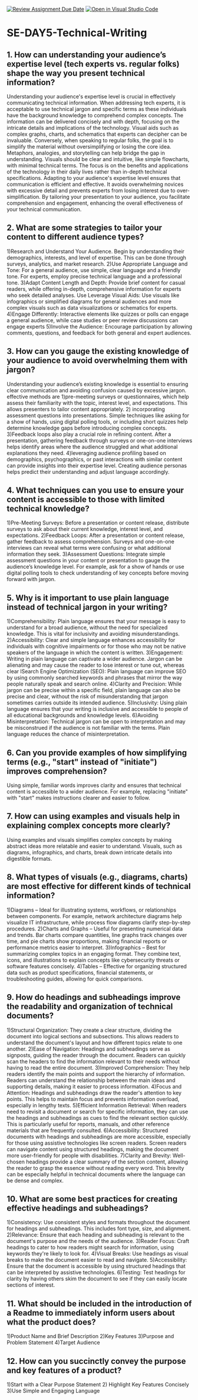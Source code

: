 [![Review Assignment Due Date](https://classroom.github.com/assets/deadline-readme-button-22041afd0340ce965d47ae6ef1cefeee28c7c493a6346c4f15d667ab976d596c.svg)](https://classroom.github.com/a/zsAR-pyY)
[![Open in Visual Studio Code](https://classroom.github.com/assets/open-in-vscode-2e0aaae1b6195c2367325f4f02e2d04e9abb55f0b24a779b69b11b9e10269abc.svg)](https://classroom.github.com/online_ide?assignment_repo_id=18712876&assignment_repo_type=AssignmentRepo)
# SE-DAY5-Technical-Writing
## 1. How can understanding your audience’s expertise level (tech experts vs. regular folks) shape the way you present technical information?
Understanding your audience's expertise level is crucial in effectively communicating technical information. When addressing tech experts, it is acceptable to use technical jargon and specific terms as these individuals have the background knowledge to comprehend complex concepts. The information can be delivered concisely and with depth, focusing on the intricate details and implications of the technology. Visual aids such as complex graphs, charts, and schematics that experts can decipher can be invaluable.
Conversely, when speaking to regular folks, the goal is to simplify the material without oversimplifying or losing the core idea. Metaphors, analogies, and storytelling can help bridge the gap in understanding. Visuals should be clear and intuitive, like simple flowcharts, with minimal technical terms. The focus is on the benefits and applications of the technology in their daily lives rather than in-depth technical specifications.
Adapting to your audience's expertise level ensures that communication is efficient and effective. It avoids overwhelming novices with excessive detail and prevents experts from losing interest due to over-simplification. By tailoring your presentation to your audience, you facilitate comprehension and engagement, enhancing the overall effectiveness of your technical communication.

## 2. What are some strategies to tailor your content to different audience types?
1)Research and Understand Your Audience. Begin by understanding their demographics, interests, and level of expertise. This can be done through surveys, analytics, and market research.
2)Use Appropriate Language and Tone: For a general audience, use simple, clear language and a friendly tone. For experts, employ precise technical language and a professional tone.
3)Adapt Content Length and Depth: Provide brief content for casual readers, while offering in-depth, comprehensive information for experts who seek detailed analyses. Use Leverage Visual Aids: Use visuals like infographics or simplified diagrams for general audiences and more complex visuals such as data visualizations or schematics for experts.
4)Engage Differently: Interactive elements like quizzes or polls can engage a general audience, while case studies or peer review discussions can engage experts
5)Involve the Audience: Encourage participation by allowing comments, questions, and feedback for both general and expert audiences.

## 3. How can you gauge the existing knowledge of your audience to avoid overwhelming them with jargon?
Understanding your audience’s existing knowledge is essential to ensuring clear communication and avoiding confusion caused by excessive jargon. effective methods are
1)pre-meeting surveys or questionnaires, which help assess their familiarity with the topic, interest level, and expectations. This allows presenters to tailor content appropriately.
2) incorporating assessment questions into presentations. Simple techniques like asking for a show of hands, using digital polling tools, or including short quizzes help determine knowledge gaps before introducing complex concepts.
3)Feedback loops also play a crucial role in refining content. After a presentation, gathering feedback through surveys or one-on-one interviews helps identify areas where the audience struggled and what additional explanations they need.
4)leveraging audience profiling based on demographics, psychographics, or past interactions with similar content can provide insights into their expertise level. Creating audience personas helps predict their understanding and adjust language accordingly.
## 4. What techniques can you use to ensure your content is accessible to those with limited technical knowledge?
1)Pre-Meeting Surveys: Before a presentation or content release, distribute surveys to ask about their current knowledge, interest level, and expectations.
2)Feedback Loops: After a presentation or content release, gather feedback to assess comprehension. Surveys and one-on-one interviews can reveal what terms were confusing or what additional information they seek.
3)Assessment Questions: Integrate simple assessment questions in your content or presentation to gauge the audience’s knowledge level. For example, ask for a show of hands or use digital polling tools to check understanding of key concepts before moving forward with jargon.
## 5. Why is it important to use plain language instead of technical jargon in your writing?
1)Comprehensibility: Plain language ensures that your message is easy to understand for a broad audience, without the need for specialized knowledge. This is vital for inclusivity and avoiding misunderstandings.
2)Accessibility: Clear and simple language enhances accessibility for individuals with cognitive impairments or for those who may not be native speakers of the language in which the content is written.
3)Engagement: Writing in plain language can captivate a wider audience. Jargon can be alienating and may cause the reader to lose interest or tune out, whereas clear lSearch Engine Optimization (SEO): Plain language can improve SEO by using commonly searched keywords and phrases that mirror the way people naturally speak and search online.
4)Clarity and Precision: While jargon can be precise within a specific field, plain language can also be precise and clear, without the risk of misunderstanding that jargon sometimes carries outside its intended audience.
5)Inclusivity: Using plain language ensures that your writing is inclusive and accessible to people of all educational backgrounds and knowledge levels.
6)Avoiding Misinterpretation: Technical jargon can be open to interpretation and may be misconstrued if the audience is not familiar with the terms. Plain language reduces the chance of misinterpretation.
## 6. Can you provide examples of how simplifying terms (e.g., "start" instead of "initiate") improves comprehension?
Using simple, familiar words improves clarity and ensures that technical content is accessible to a wider audience. For example, replacing "initiate" with "start" makes instructions clearer and easier to follow.
## 7. How can using examples and visuals help in explaining complex concepts more clearly?
Using examples and visuals simplifies complex concepts by making abstract ideas more relatable and easier to understand. Visuals, such as diagrams, infographics, and charts, break down intricate details into digestible formats.

## 8. What types of visuals (e.g., diagrams, charts) are most effective for different kinds of technical information?
1)Diagrams – Ideal for illustrating systems, workflows, or relationships between components. For example, network architecture diagrams help visualize IT infrastructure, while process flow diagrams clarify step-by-step procedures.
2)Charts and Graphs – Useful for presenting numerical data and trends. Bar charts compare quantities, line graphs track changes over time, and pie charts show proportions, making financial reports or performance metrics easier to interpret.
3)Infographics – Best for summarizing complex topics in an engaging format. They combine text, icons, and illustrations to explain concepts like cybersecurity threats or software features concisely.
4)Tables – Effective for organizing structured data such as product specifications, financial statements, or troubleshooting guides, allowing for quick comparisons.

## 9. How do headings and subheadings improve the readability and organization of technical documents?
1)Structural Organization: They create a clear structure, dividing the document into logical sections and subsections. This allows readers to understand the document's layout and how different topics relate to one another.
2)Ease of Navigation: Headings and subheadings serve as signposts, guiding the reader through the document. Readers can quickly scan the headers to find the information relevant to their needs without having to read the entire document.
3)Improved Comprehension: They help readers identify the main points and support the hierarchy of information. Readers can understand the relationship between the main ideas and supporting details, making it easier to process information.
4)Focus and Attention: Headings and subheadings draw the reader's attention to key points. This helps to maintain focus and prevents information overload, especially in lengthy texts.
5)Efficient Information Retrieval: When readers need to revisit a document or search for specific information, they can use the headings and subheadings as cues to find the relevant section quickly. This is particularly useful for reports, manuals, and other reference materials that are frequently consulted.
6)Accessibility: Structured documents with headings and subheadings are more accessible, especially for those using assistive technologies like screen readers. Screen readers can navigate content using structured headings, making the document more user-friendly for people with disabilities.
7)Clarity and Brevity: Well-chosen headings provide a clear summary of the section content, allowing the reader to grasp the essence without reading every word. This brevity can be especially helpful in technical documents where the language can be dense and complex.

## 10. What are some best practices for creating effective headings and subheadings?
1)Consistency: Use consistent styles and formats throughout the document for headings and subheadings. This includes font type, size, and alignment.
2)Relevance: Ensure that each heading and subheading is relevant to the document's purpose and the needs of the audience.
3)Reader Focus: Craft headings to cater to how readers might search for information, using keywords they're likely to look for.
4)Visual Breaks: Use headings as visual breaks to make the document easier to read and navigate.
5)Accessibility: Ensure that the document is accessible by using structured headings that can be interpreted by assistive technologies.
6)Testing: Test headings for clarity by having others skim the document to see if they can easily locate sections of interest.

## 11. What should be included in the introduction of a Readme to immediately inform users about what the product does?
1)Product Name and Brief Description
2)Key Features
3)Purpose and Problem Statement
4)Target Audience

## 12. How can you succinctly convey the purpose and key features of a product?
1)Start with a Clear Purpose Statement
2) Highlight Key Features Concisely
3)Use Simple and Engaging Language

